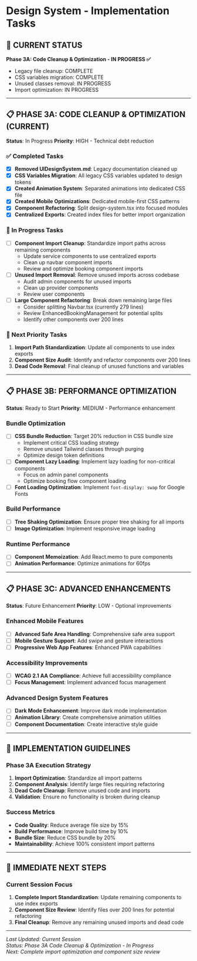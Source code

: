 
# Design System - Implementation Tasks

## 🎯 CURRENT STATUS
**Phase 3A: Code Cleanup & Optimization - IN PROGRESS ✅**
- Legacy file cleanup: COMPLETE
- CSS variables migration: COMPLETE 
- Unused classes removal: IN PROGRESS
- Import optimization: IN PROGRESS

---

## 📋 PHASE 3A: CODE CLEANUP & OPTIMIZATION (CURRENT)
**Status**: In Progress
**Priority**: HIGH - Technical debt reduction

### ✅ Completed Tasks
- [x] **Removed UIDesignSystem.md**: Legacy documentation cleaned up
- [x] **CSS Variables Migration**: All legacy CSS variables updated to design tokens
- [x] **Created Animation System**: Separated animations into dedicated CSS file
- [x] **Created Mobile Optimizations**: Dedicated mobile-first CSS patterns
- [x] **Component Refactoring**: Split design-system.tsx into focused modules
- [x] **Centralized Exports**: Created index files for better import organization

### 🔄 In Progress Tasks
- [ ] **Component Import Cleanup**: Standardize import paths across remaining components
  - Update service components to use centralized exports
  - Clean up navbar component imports
  - Review and optimize booking component imports
- [ ] **Unused Import Removal**: Remove unused imports across codebase
  - Audit admin components for unused imports
  - Clean up provider components
  - Review user components
- [ ] **Large Component Refactoring**: Break down remaining large files
  - Consider splitting Navbar.tsx (currently 279 lines)
  - Review EnhancedBookingManagement for potential splits
  - Identify other components over 200 lines

### 🎯 Next Priority Tasks
1. **Import Path Standardization**: Update all components to use index exports
2. **Component Size Audit**: Identify and refactor components over 200 lines
3. **Dead Code Removal**: Final cleanup of unused functions and variables

---

## 📋 PHASE 3B: PERFORMANCE OPTIMIZATION
**Status**: Ready to Start
**Priority**: MEDIUM - Performance enhancement

### Bundle Optimization
- [ ] **CSS Bundle Reduction**: Target 20% reduction in CSS bundle size
  - Implement critical CSS loading strategy
  - Remove unused Tailwind classes through purging
  - Optimize design token definitions
- [ ] **Component Lazy Loading**: Implement lazy loading for non-critical components
  - Focus on admin panel components
  - Optimize booking flow component loading
- [ ] **Font Loading Optimization**: Implement `font-display: swap` for Google Fonts

### Build Performance
- [ ] **Tree Shaking Optimization**: Ensure proper tree shaking for all imports
- [ ] **Image Optimization**: Implement responsive image loading

### Runtime Performance
- [ ] **Component Memoization**: Add React.memo to pure components
- [ ] **Animation Performance**: Optimize animations for 60fps

---

## 📋 PHASE 3C: ADVANCED ENHANCEMENTS
**Status**: Future Enhancement
**Priority**: LOW - Optional improvements

### Enhanced Mobile Features
- [ ] **Advanced Safe Area Handling**: Comprehensive safe area support
- [ ] **Mobile Gesture Support**: Add swipe and gesture interactions
- [ ] **Progressive Web App Features**: Enhanced PWA capabilities

### Accessibility Improvements
- [ ] **WCAG 2.1 AA Compliance**: Achieve full accessibility compliance
- [ ] **Focus Management**: Implement advanced focus management

### Advanced Design System Features
- [ ] **Dark Mode Enhancement**: Improve dark mode implementation
- [ ] **Animation Library**: Create comprehensive animation utilities
- [ ] **Component Documentation**: Create interactive style guide

---

## 🔧 IMPLEMENTATION GUIDELINES

### Phase 3A Execution Strategy
1. **Import Optimization**: Standardize all import patterns
2. **Component Analysis**: Identify large files requiring refactoring
3. **Dead Code Cleanup**: Remove unused code and imports
4. **Validation**: Ensure no functionality is broken during cleanup

### Success Metrics
- **Code Quality**: Reduce average file size by 15%
- **Build Performance**: Improve build time by 10%
- **Bundle Size**: Reduce CSS bundle by 20%
- **Maintainability**: Achieve 100% consistent import patterns

---

## 🎯 IMMEDIATE NEXT STEPS

### Current Session Focus
1. **Complete Import Standardization**: Update remaining components to use index exports
2. **Component Size Review**: Identify files over 200 lines for potential refactoring
3. **Final Cleanup**: Remove any remaining unused imports and dead code

---

*Last Updated: Current Session*  
*Status: Phase 3A Code Cleanup & Optimization - In Progress*  
*Next: Complete import optimization and component size review*
